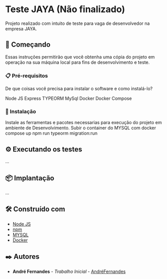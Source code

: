 # Teste JAYA (Não finalizado)

Projeto realizado com intuito de teste para vaga de desenvolvedor na empresa JAYA.

## 🚀 Começando

Essas instruções permitirão que você obtenha uma cópia do projeto em operação na sua máquina local para fins de desenvolvimento e teste.

### 📋 Pré-requisitos

De que coisas você precisa para instalar o software e como instalá-lo?

Node JS
Express
TYPEORM
MySql
Docker
Docker Compose

### 🔧 Instalação

Instale as ferramentas e pacotes necessarias para execução do projeto em ambiente de Desenvolvimento.
Subir o container do MYSQL com docker compose up
npm run typeorm migration:run

## ⚙️ Executando os testes

...

## 📦 Implantação

...

## 🛠️ Construído com

* [Node JS](https://nodejs.org/en/docs/)
* [npm](https://www.npmjs.com/)
* [MYSQL](https://www.mysql.com/)
* [Docker](https://www.docker.com/)

## ✒️ Autores

* **André Fernandes** - *Trabalho Inicial* - [AndréFernandes](https://www.linkedin.com/in/andrelfernandess/)
